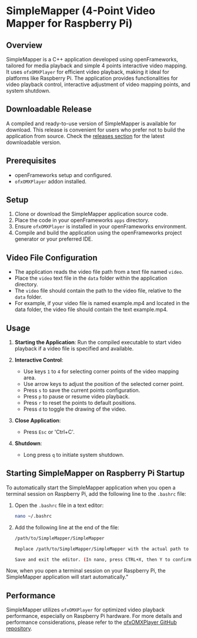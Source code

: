 # SimpleMapper (4-Point Video Mapper for Raspberry Pi)

## Overview

SimpleMapper is a C++ application developed using openFrameworks, tailored for media playback and simple 4 points interactive video mapping. It uses `ofxOMXPlayer` for efficient video playback, making it ideal for platforms like Raspberry Pi. The application provides functionalities for video playback control, interactive adjustment of video mapping points, and system shutdown.

## Downloadable Release

A compiled and ready-to-use version of SimpleMapper is available for download. This release is convenient for users who prefer not to build the application from source. Check the [releases section](https://github.com/gunduzh/SimpleMapper/releases) for the latest downloadable version.

## Prerequisites

- openFrameworks setup and configured.
- `ofxOMXPlayer` addon installed.

## Setup

1. Clone or download the SimpleMapper application source code.
2. Place the code in your openFrameworks `apps` directory.
3. Ensure `ofxOMXPlayer` is installed in your openFrameworks environment.
4. Compile and build the application using the openFrameworks project generator or your preferred IDE.

## Video File Configuration

- The application reads the video file path from a text file named `video`.
- Place the `video` text file in the `data` folder within the application directory.
- The `video` file should contain the path to the video file, relative to the `data` folder.
- For example, if your video file is named example.mp4 and located in the data folder, the video file should contain the text example.mp4.

## Usage

1. **Starting the Application**: Run the compiled executable to start video playback if a video file is specified and available.

2. **Interactive Control**: 
   - Use keys `1` to `4` for selecting corner points of the video mapping area.
   - Use arrow keys to adjust the position of the selected corner point.
   - Press `s` to save the current points configuration.
   - Press `p` to pause or resume video playback.
   - Press `r` to reset the points to default positions.
   - Press `d` to toggle the drawing of the video.
3. **Close Application**:
   - Press `Esc` or 'Ctrl+C'.
4. **Shutdown**: 
   - Long press `q` to initiate system shutdown.

## Starting SimpleMapper on Raspberry Pi Startup

To automatically start the SimpleMapper application when you open a terminal session on Raspberry Pi, add the following line to the `.bashrc` file:

1. Open the `.bashrc` file in a text editor:
   ```bash
   nano ~/.bashrc
2. Add the following line at the end of the file:
   ```bash
   /path/to/SimpleMapper/SimpleMapper

   Replace /path/to/SimpleMapper/SimpleMapper with the actual path to the SimpleMapper executable.

   Save and exit the editor. (In nano, press CTRL+X, then Y to confirm, and Enter to save.)

Now, when you open a terminal session on your Raspberry Pi, the SimpleMapper application will start automatically."

## Performance

SimpleMapper utilizes `ofxOMXPlayer` for optimized video playback performance, especially on Raspberry Pi hardware. For more details and performance considerations, please refer to the [ofxOMXPlayer GitHub repository](https://github.com/jvcleave/ofxOMXPlayer).

